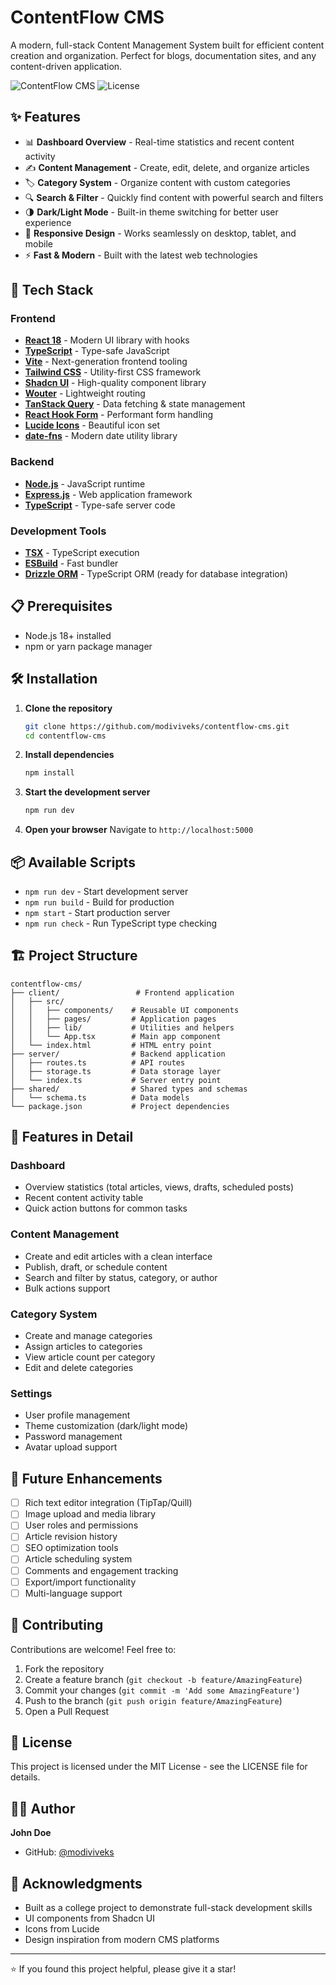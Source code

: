 # ContentFlow CMS

A modern, full-stack Content Management System built for efficient content creation and organization. Perfect for blogs, documentation sites, and any content-driven application.

![ContentFlow CMS](https://img.shields.io/badge/version-1.0.0-blue.svg)
![License](https://img.shields.io/badge/license-MIT-green.svg)

## ✨ Features

- 📊 **Dashboard Overview** - Real-time statistics and recent content activity
- ✍️ **Content Management** - Create, edit, delete, and organize articles
- 🏷️ **Category System** - Organize content with custom categories
- 🔍 **Search & Filter** - Quickly find content with powerful search and filters
- 🌗 **Dark/Light Mode** - Built-in theme switching for better user experience
- 📱 **Responsive Design** - Works seamlessly on desktop, tablet, and mobile
- ⚡ **Fast & Modern** - Built with the latest web technologies

## 🚀 Tech Stack

### Frontend
- **[React 18](https://react.dev/)** - Modern UI library with hooks
- **[TypeScript](https://www.typescriptlang.org/)** - Type-safe JavaScript
- **[Vite](https://vitejs.dev/)** - Next-generation frontend tooling
- **[Tailwind CSS](https://tailwindcss.com/)** - Utility-first CSS framework
- **[Shadcn UI](https://ui.shadcn.com/)** - High-quality component library
- **[Wouter](https://github.com/molefrog/wouter)** - Lightweight routing
- **[TanStack Query](https://tanstack.com/query)** - Data fetching & state management
- **[React Hook Form](https://react-hook-form.com/)** - Performant form handling
- **[Lucide Icons](https://lucide.dev/)** - Beautiful icon set
- **[date-fns](https://date-fns.org/)** - Modern date utility library

### Backend
- **[Node.js](https://nodejs.org/)** - JavaScript runtime
- **[Express.js](https://expressjs.com/)** - Web application framework
- **[TypeScript](https://www.typescriptlang.org/)** - Type-safe server code

### Development Tools
- **[TSX](https://github.com/esbuild-kit/tsx)** - TypeScript execution
- **[ESBuild](https://esbuild.github.io/)** - Fast bundler
- **[Drizzle ORM](https://orm.drizzle.team/)** - TypeScript ORM (ready for database integration)

## 📋 Prerequisites

- Node.js 18+ installed
- npm or yarn package manager

## 🛠️ Installation

1. **Clone the repository**
   ```bash
   git clone https://github.com/modiviveks/contentflow-cms.git
   cd contentflow-cms
   ```

2. **Install dependencies**
   ```bash
   npm install
   ```

3. **Start the development server**
   ```bash
   npm run dev
   ```

4. **Open your browser**
   Navigate to `http://localhost:5000`

## 📦 Available Scripts

- `npm run dev` - Start development server
- `npm run build` - Build for production
- `npm start` - Start production server
- `npm run check` - Run TypeScript type checking

## 🏗️ Project Structure

```
contentflow-cms/
├── client/                 # Frontend application
│   ├── src/
│   │   ├── components/    # Reusable UI components
│   │   ├── pages/         # Application pages
│   │   ├── lib/           # Utilities and helpers
│   │   └── App.tsx        # Main app component
│   └── index.html         # HTML entry point
├── server/                # Backend application
│   ├── routes.ts          # API routes
│   ├── storage.ts         # Data storage layer
│   └── index.ts           # Server entry point
├── shared/                # Shared types and schemas
│   └── schema.ts          # Data models
└── package.json           # Project dependencies
```

## 🎨 Features in Detail

### Dashboard
- Overview statistics (total articles, views, drafts, scheduled posts)
- Recent content activity table
- Quick action buttons for common tasks

### Content Management
- Create and edit articles with a clean interface
- Publish, draft, or schedule content
- Search and filter by status, category, or author
- Bulk actions support

### Category System
- Create and manage categories
- Assign articles to categories
- View article count per category
- Edit and delete categories

### Settings
- User profile management
- Theme customization (dark/light mode)
- Password management
- Avatar upload support

## 🔮 Future Enhancements

- [ ] Rich text editor integration (TipTap/Quill)
- [ ] Image upload and media library
- [ ] User roles and permissions
- [ ] Article revision history
- [ ] SEO optimization tools
- [ ] Article scheduling system
- [ ] Comments and engagement tracking
- [ ] Export/import functionality
- [ ] Multi-language support

## 🤝 Contributing

Contributions are welcome! Feel free to:
1. Fork the repository
2. Create a feature branch (`git checkout -b feature/AmazingFeature`)
3. Commit your changes (`git commit -m 'Add some AmazingFeature'`)
4. Push to the branch (`git push origin feature/AmazingFeature`)
5. Open a Pull Request

## 📄 License

This project is licensed under the MIT License - see the LICENSE file for details.

## 👨‍💻 Author

**John Doe**
- GitHub: [@modiviveks](https://github.com/modiviveks)

## 🙏 Acknowledgments

- Built as a college project to demonstrate full-stack development skills
- UI components from Shadcn UI
- Icons from Lucide
- Design inspiration from modern CMS platforms

---

⭐ If you found this project helpful, please give it a star!
